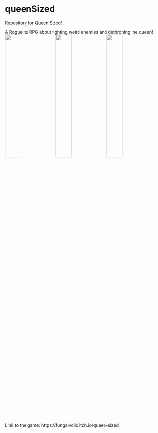 # queenSized
Repository for Queen Sized! <br>

A Roguelite RPG about fighting weird enemies and dethroning the queen! <br>
<img src="https://img.itch.zone/aW1hZ2UvMTI0ODk5NS85MDA2NzY3LmdpZg==/original/iqRZAX.gif" width="32%" height="auto">
<img src="https://img.itch.zone/aW1hZ2UvMTI0ODk5NS85MDA2NzQ4LmdpZg==/original/UuwvTV.gif" width="32%" height="auto">
<img src="https://img.itch.zone/aW1hZ2UvMTI0ODk5NS85MDA2NzQ3LmdpZg==/original/urQ3yK.gif" width="32%" height="auto"> <br>
<p>Link to the game: https://fungalvoiid.itch.io/queen-sized</p>
